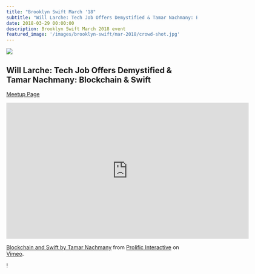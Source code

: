 ```yaml
---
title: "Brooklyn Swift March '18"
subtitle: "Will Larche: Tech Job Offers Demystified & Tamar Nachmany: Blockchain & Swift"
date: 2018-03-29 00:00:00
description: Brooklyn Swift March 2018 event
featured_image: '/images/brooklyn-swift/mar-2018/crowd-shot.jpg'
---
```


![](/images/brooklyn-swift/mar-2018/crowd-shot.jpg)

## Will Larche: Tech Job Offers Demystified & Tamar Nachmany: Blockchain & Swift

<a href="https://www.meetup.com/Brooklyn-Swift-Developers/events/248767916/">Meetup Page</a>

<iframe src="https://player.vimeo.com/video/263346919" width="640" height="360" frameborder="0" webkitallowfullscreen mozallowfullscreen allowfullscreen></iframe>
<p><a href="https://vimeo.com/263346919">Blockchain and Swift by Tamar Nachmany</a> from <a href="https://vimeo.com/weareprolific">Prolific Interactive</a> on <a href="https://vimeo.com">Vimeo</a>.</p>!